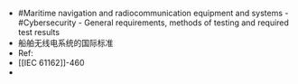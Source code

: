 - #Maritime navigation and radiocommunication equipment and systems - #Cybersecurity - General requirements, methods of testing and required test results
- 船舶无线电系统的国际标准
- Ref:
- [[IEC 61162]]-460
-